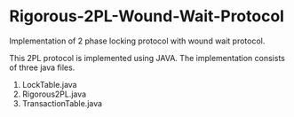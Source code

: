 # Rigorous-2PL-Wound-Wait-Protocol

Implementation of 2 phase locking protocol with wound wait protocol.

This 2PL protocol is implemented using JAVA. The implementation consists of three java files.

1. LockTable.java
2. Rigorous2PL.java
3. TransactionTable.java


